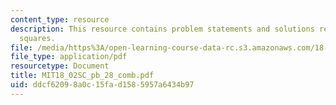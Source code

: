 ```yaml
---
content_type: resource
description: This resource contains problem statements and solutions related to least
  squares.
file: /media/https%3A/open-learning-course-data-rc.s3.amazonaws.com/18-02sc-multivariable-calculus-fall-2010/ddcf62098a0c15fad1585957a6434b97_MIT18_02SC_pb_28_comb.pdf
file_type: application/pdf
resourcetype: Document
title: MIT18_02SC_pb_28_comb.pdf
uid: ddcf6209-8a0c-15fa-d158-5957a6434b97
---
```


